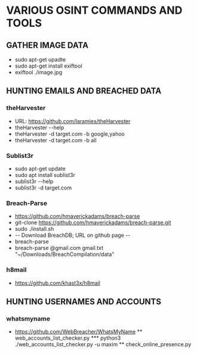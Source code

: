 # VARIOUS OSINT COMMANDS AND TOOLS

## GATHER IMAGE DATA
* sudo apt-get upadte
* sudo apt-get install exiftool
* exiftool ./image.jpg

## HUNTING EMAILS AND BREACHED DATA

### theHarvester
* URL: https://github.com/laramies/theHarvester
* theHarvester --help
* theHarvester -d target.com -b google,yahoo
* theHarvester -d target.com -b all

### Sublist3r
* sudo apt-get update
* sudo apt install sublist3r
* sublist3r --help
* sublist3r -d target.com

### Breach-Parse
* https://github.com/hmaverickadams/breach-parse
* git-clone https://github.com/hmaverickadams/breach-parse.git
* sudo ./install.sh
*  -- Download BreachDB; URL on github page --
* breach-parse
* breach-parse @gmail.com gmail.txt "~/Downloads/BreachCompilation/data"

### h8mail
* https://github.com/khast3x/h8mail

## HUNTING USERNAMES AND ACCOUNTS

### whatsmyname
* https://github.com/WebBreacher/WhatsMyName
** web_accounts_list_checker.py
*** python3 ./web_accounts_list_checker.py -u maxim
** check_online_presence.py
